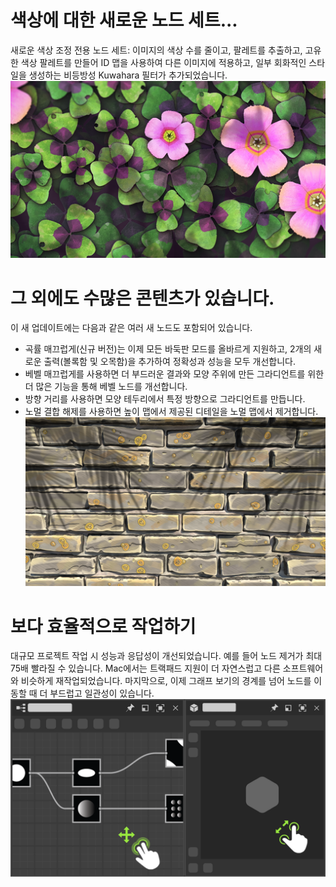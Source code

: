 # 색상에 대한 새로운 노드 세트...
새로운 색상 조정 전용 노드 세트: 이미지의 색상 수를 줄이고, 팔레트를 추출하고, 고유한 색상 팔레트를 만들어 ID 맵을 사용하여 다른 이미지에 적용하고, 일부 회화적인 스타일을 생성하는 비등방성 Kuwahara 필터가 추가되었습니다. 
![visual](feature_1.png)

# 그 외에도 수많은 콘텐츠가 있습니다.
이 새 업데이트에는 다음과 같은 여러 새 노드도 포함되어 있습니다.
- 곡률 매끄럽게(신규 버전)는 이제 모든 바둑판 모드를 올바르게 지원하고, 2개의 새로운 출력(볼록함 및 오목함)을 추가하여 정확성과 성능을 모두 개선합니다.
- 베벨 매끄럽게를 사용하면 더 부드러운 결과와 모양 주위에 만든 그라디언트를 위한 더 많은 기능을 통해 베벨 노드를 개선합니다.
- 방향 거리를 사용하면 모양 테두리에서 특정 방향으로 그라디언트를 만듭니다.
- 노멀 결합 해제를 사용하면 높이 맵에서 제공된 디테일을 노멀 맵에서 제거합니다.
![visual](feature_2.png)

# 보다 효율적으로 작업하기
대규모 프로젝트 작업 시 성능과 응답성이 개선되었습니다. 예를 들어 노드 제거가 최대 75배 빨라질 수 있습니다.
Mac에서는 트랙패드 지원이 더 자연스럽고 다른 소프트웨어와 비슷하게 재작업되었습니다.
마지막으로, 이제 그래프 보기의 경계를 넘어 노드를 이동할 때 더 부드럽고 일관성이 있습니다.
![visual](feature_3.png)